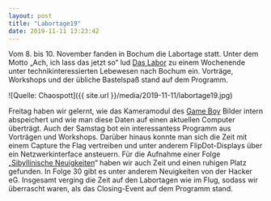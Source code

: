 ```yaml
---
layout: post
title: "Labortage19"
date: 2019-11-11 13:23:42
---
```

 Vom 8. bis 10. November fanden in Bochum die Labortage statt. Unter dem Motto „Ach, ich lass das jetzt so“ lud [Das Labor](https://das-labor.org/) zu einem Wochenende unter technikinteressierten Lebewesen nach Bochum ein. Vorträge, Workshops und der übliche Bastelspaß stand auf dem Programm.

![Quelle: Chaospott]({{ site.url }}/media/2019-11-11/labortage19.jpg)

 Freitag haben wir gelernt, wie das Kameramodul des [Game Boy](https://en.wikipedia.org/wiki/Game_Boy_Camera) Bilder intern abspeichert und wie man diese Daten auf einen aktuellen Computer überträgt. Auch der Samstag bot ein interessantess Programm aus Vorträgen und Workshops. Darüber hinaus konnte man sich die Zeit mit einem Capture the Flag vertreiben und unter anderem FlipDot-Displays über ein Netzwerkinterface ansteuern. Für die Aufnahme einer Folge „[Sibyllinische Neuigkeiten](https://podcast.chaospott.de/)“ haben wir auch Zeit und einen ruhigen Platz gefunden. In Folge 30 gibt es unter anderem Neuigkeiten von der Hacker eG. Insgesamt verging die Zeit auf den Labortagen wie im Flug, sodass wir überrascht waren, als das Closing-Event auf dem Programm stand.